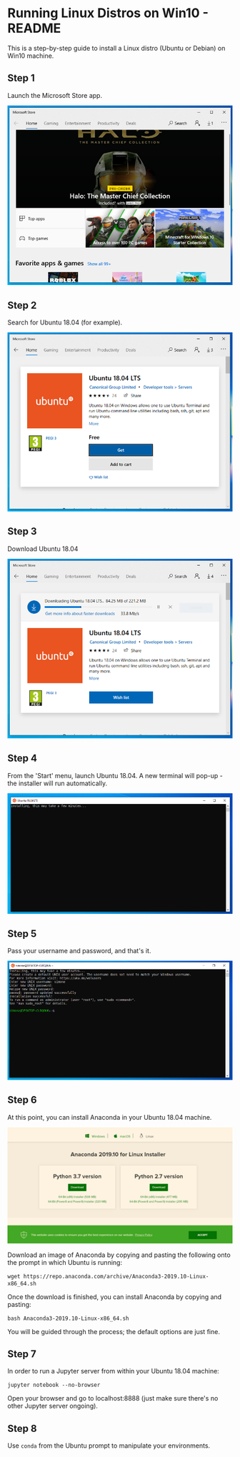 Running Linux Distros on Win10 - README
=======================================

This is a step-by-step guide to install a Linux distro (Ubuntu or Debian) on Win10 machine.

Step 1
------

Launch the Microsoft Store app.

![](images/_0.PNG)


Step 2
------

Search for Ubuntu 18.04 (for example).

![](images/_1.PNG)


Step 3
------

Download Ubuntu 18.04

![](images/_2.PNG)


Step 4
------

From the 'Start' menu, launch Ubuntu 18.04. A new terminal will pop-up - the installer will run automatically.

![](images/_3.PNG)


Step 5
------

Pass your username and password, and that's it.

![](images/_4.PNG)


Step 6
------

At this point, you can install Anaconda in your Ubuntu 18.04 machine.

![](images/_5.PNG)

Download an image of Anaconda by copying and pasting the following onto the prompt in which Ubuntu is running:

    wget https://repo.anaconda.com/archive/Anaconda3-2019.10-Linux-x86_64.sh

Once the download is finished, you can install Anaconda by copying and pasting: 

    bash Anaconda3-2019.10-Linux-x86_64.sh

You will be guided through the process; the default options are just fine.


Step 7
------

In order to run a Jupyter server from within your Ubuntu 18.04 machine:

    jupyter notebook --no-browser

Open your browser and go to localhost:8888 (just make sure there's no other Jupyter server ongoing).


Step 8
------

Use `conda` from the Ubuntu prompt to manipulate your environments.
